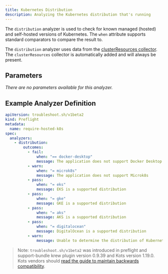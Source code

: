 ```yaml
---
title: Kubernetes Distribution
description: Analyzing the Kubernetes distribution that's running
---
```


The `distribution` analyzer is used to check for known managed (hosted) and self-hosted versions of Kubernetes.
The `when` attribute supports standard comparators to compare the result to.

The `distribution` analyzer uses data from the [clusterResources collector](https://troubleshoot.sh/collect/cluster-resources).
The `clusterResources` collector is automatically added and will always be present.

## Parameters

*There are no parameters available for this analyzer.*

## Example Analyzer Definition

```yaml
apiVersion: troubleshoot.sh/v1beta2
kind: Preflight
metadata:
  name: require-hosted-k8s
spec:
  analyzers:
    - distribution:
        outcomes:
          - fail:
              when: "== docker-desktop"
              message: The application does not support Docker Desktop
          - warn:
              when: "= microk8s"
              message: The application does not support Microk8s
          - pass:
              when: "= eks"
              message: EKS is a supported distribution
          - pass:
              when: "= gke"
              message: GKE is a supported distribution
          - pass:
              when: "= aks"
              message: AKS is a supported distribution
          - pass:
              when: "= digitalocean"
              message: DigitalOcean is a supported distribution
          - warn:
              message: Unable to determine the distribution of Kubernetes
```

> Note: `troubleshoot.sh/v1beta2` was introduced in preflight and support-bundle krew plugin version 0.9.39 and Kots version 1.19.0. Kots vendors should [read the guide to maintain backwards compatibility](/v1beta2/).
